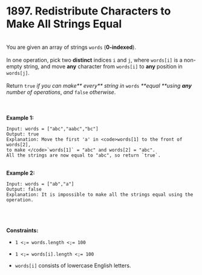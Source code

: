 # 1897. Redistribute Characters to Make All Strings Equal

<br />You are given an array of strings `words` (**0-indexed**).<br />
<br />In one operation, pick two **distinct** indices `i` and `j`, where `words[i]` is a non-empty string, and move **any** character from `words[i]` to **any** position in `words[j]`.<br />
<br />Return `true` <em>if you can make** every** string in </em>`words`<em> **equal **using **any** number of operations</em>,<em> and </em>`false` <em>otherwise</em>.<br />
<br /> <br />
<br />**Example 1:**<br />
```
Input: words = ["abc","aabc","bc"]
Output: true
Explanation: Move the first 'a' in <code>words[1] to the front of words[2],
to make </code>`words[1]` = "abc" and words[2] = "abc".
All the strings are now equal to "abc", so return `true`.
```
<br />**Example 2:**<br />
```
Input: words = ["ab","a"]
Output: false
Explanation: It is impossible to make all the strings equal using the operation.
```
<br /> <br />
<br />**Constraints:**<br />

* `1 <;= words.length <;= 100`

* `1 <;= words[i].length <;= 100`

* `words[i]` consists of lowercase English letters.